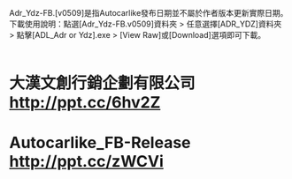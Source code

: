 Adr_Ydz-FB.[v0509]是指Autocarlike發布日期並不屬於作者版本更新實際日期。<br>
下載使用說明：點選[Adr_Ydz-FB.v0509]資料夾 > 任意選擇[ADR_YDZ]資料夾 > 點擊[ADL_Adr or Ydz].exe > [View Raw]或[Download]選項即可下載。<br><br>

# 大漢文創行銷企劃有限公司 http://ppt.cc/6hv2Z
# Autocarlike_FB-Release http://ppt.cc/zWCVi
